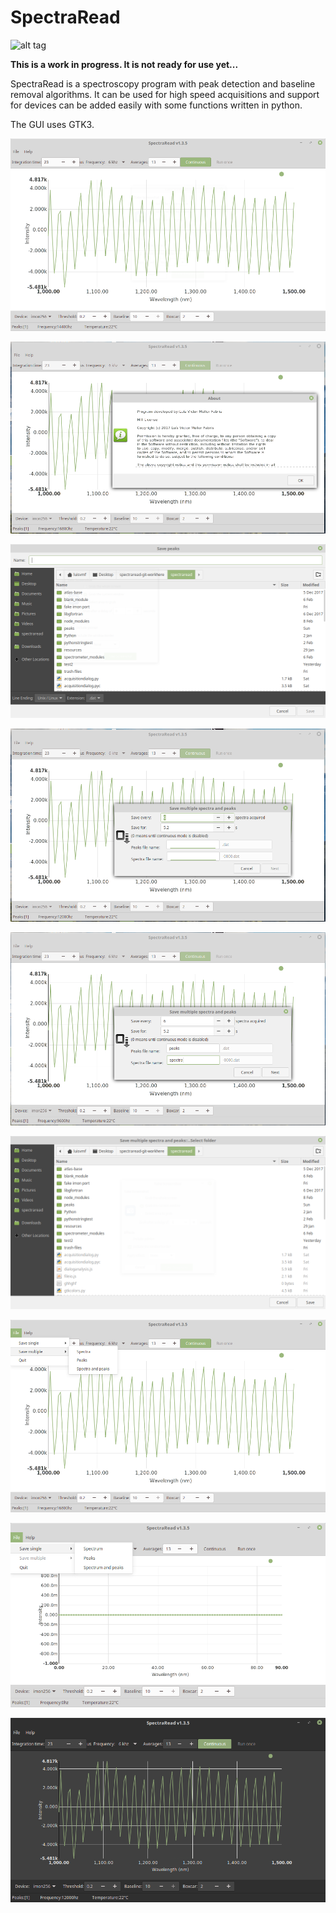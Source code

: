 # SpectraRead
![alt tag](https://img.shields.io/badge/build-fail-brightred.svg)

**This is a work in progress. It is not ready for use yet...**


SpectraRead is a spectroscopy program with peak detection and baseline removal algorithms. It can be used for high speed acquisitions and support for devices can be added easily with some functions written in python.

The GUI uses GTK3.

![alt tag](https://raw.githubusercontent.com/luisvmf/SpectraRead/master/Screenshots/Screenshot%20from%202018-02-21%2018-03-57.png)

![alt tag](https://raw.githubusercontent.com/luisvmf/SpectraRead/master/Screenshots/Screenshot%20from%202018-02-21%2018-04-33.png)

![alt tag](https://raw.githubusercontent.com/luisvmf/SpectraRead/master/Screenshots/Screenshot%20from%202018-02-21%2018-04-53.png)

![alt tag](https://raw.githubusercontent.com/luisvmf/SpectraRead/master/Screenshots/Screenshot%20from%202018-02-21%2018-05-15.png)

![alt tag](https://raw.githubusercontent.com/luisvmf/SpectraRead/master/Screenshots/Screenshot%20from%202018-02-21%2018-05-44.png)

![alt tag](https://raw.githubusercontent.com/luisvmf/SpectraRead/master/Screenshots/Screenshot%20from%202018-02-21%2018-05-55.png)

![alt tag](https://raw.githubusercontent.com/luisvmf/SpectraRead/master/Screenshots/Screenshot%20from%202018-02-21%2018-06-26.png)

![alt tag](https://raw.githubusercontent.com/luisvmf/SpectraRead/master/Screenshots/Screenshot%20from%202018-02-21%2018-08-22.png)

![alt tag](https://raw.githubusercontent.com/luisvmf/SpectraRead/master/Screenshots/Screenshot%20from%202018-02-21%2018-07-44.png)

